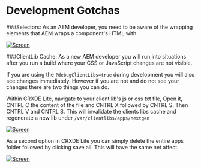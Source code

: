 Development Gotchas
===================

###Selectors:
As an AEM developer, you need to be aware of the wrapping elements that AEM wraps a component's HTML with.

[![Screen](http://upworks.github.io/aem-development/imgs/aem-additional-wrapper.png)](http://upworks.github.io/aem-development/imgs/aem-additional-wrapper.png)

###ClientLib Cache:
As a new AEM developer you will run into situations after you run a build where your CSS or JavaScript changes are not visible.
 
If you are using the `?debugClientLibs=true` during development you will also see changes immediately. However if you are not and do not see your changes there are two things you can do.
 
Within CRXDE Lite, navigate to your client lib's js or css txt file, Open it, CNTRL C the content of the file and CNTRL X followed by CNTRL S. Then CNTRL V and CNTRL S.  This will invalidate the clients libs cache and regenerate a new lib under `/var/clientlibs/apps/nextgen`

[![Screen](http://upworks.github.io/aem-development/imgs/var-clientlibs-loc.png)](http://upworks.github.io/aem-development/imgs/var-clientlibs-loc.png)

As a second option in CRXDE Lite you can simply delete the entire apps folder followed  by clicking save all.  This will have the same net affect.

[![Screen](http://upworks.github.io/aem-development/imgs/crxdelite-saveall.png)](http://upworks.github.io/aem-development/imgs/crxdelite-saveall.png)